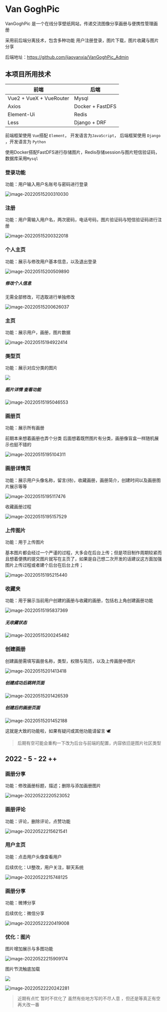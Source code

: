 # Van GoghPic  #

VanGoghPic 是一个在线分享壁纸网站，传递交流图像分享画册与便携性管理画册

采用前后端分离技术，包含多种功能 用户注册登录，图片下载，图片收藏与图片分享

后端地址：https://github.com/jiaoyanxia/VanGoghPic_Admin

## 本项目所用技术 ##

| 前端                    | 后端             |
| ----------------------- | ---------------- |
| Vue2 + VueX + VueRouter | Mysql            |
| Axios                   | Docker + FastDFS |
| Element-Ui              | Redis            |
| Less                    | Django + DRF     |

前端框架使用 `Vue`搭配 `Element`， 开发语言为`JavaScript`， 后端框架使用 `Django` ，开发语言为 `Python`

使用Docker搭配FastDFS进行存储图片，Redis存储session与图片短信验证码，数据库采用`Mysql`

### 登录功能 ###

功能：用户输入用户名账号与密码进行登录

![image-20220515200310030](https://s1.ax1x.com/2022/05/15/ORyxJ0.png)

### 注册 ###

功能：用户需输入用户名，两次密码，电话号码，图片验证码与短信验证码进行注册

![image-20220515200322018](https://s1.ax1x.com/2022/05/15/OR69QU.png)



### 个人主页 ###

功能：展示与修改用户基本信息，以及退出登录

![image-20220515200509890](https://s1.ax1x.com/2022/05/15/ORyviq.png)

##### 修改个人信息 #####

无需全部修改，可选取进行单独修改

![image-20220515200626037](https://s1.ax1x.com/2022/05/15/OR6CyF.png)



### 主页 ###

功能：展示用户，画册，图片数据

![image-20220515194922414](https://s1.ax1x.com/2022/05/15/ORsOC6.png)

### 类型页 ###

功能：展示对应分类的图片

![](https://s1.ax1x.com/2022/05/15/OR6PL4.png)

##### 图片详情 查看功能 #####

![image-20220515195046553](https://s1.ax1x.com/2022/05/15/OR6SzT.png)

### 画册页 ###

功能：展示所有画册

前期本来想着画册也弄个分类 后面想着既然图片有分类，画册像盲盒一样随机展示也挺不错的

![image-20220515195104311](https://s1.ax1x.com/2022/05/15/ORyoz8.png)

### 画册详情页 ###

功能：展示用户头像名称，留言(待)，收藏画册，画册简介，创建时间以及画册图片展示等等

![image-20220515195117476](https://s1.ax1x.com/2022/05/15/ORyLZj.png)

收藏画册过程

![image-20220515195157529](https://s1.ax1x.com/2022/05/15/ORy7QS.png)

### 上传图片 ###

功能：用于上传图片

基本图片都会经过一个严谨的过程，大多会在后台上传；但是项目制作周期较紧而且想着便携的提交图片就写在主页了，如果是自己想二次开发的话建议这方面加强图片上传过程或者建个后台在后台上传；

![image-20220515195215440](https://s1.ax1x.com/2022/05/15/ORyHsg.png)

### 收藏夹 ###

功能：用于展示当前用户创建的画册与收藏的画册，包括右上角创建画册功能

![image-20220515195837369](https://s1.ax1x.com/2022/05/15/ORybLQ.png)

##### 无收藏状态 #####

![image-20220515200245482](https://s1.ax1x.com/2022/05/15/ORyOds.png)

### 创建画册 ###

创建画册需填写画册名称，类型，权限与简历，以及上传画册中图片

![image-20220515201413418](https://s1.ax1x.com/2022/05/15/OR6kw9.png)

##### 创建成功后跳转页面 #####

![image-20220515201426539](https://s1.ax1x.com/2022/05/15/OR6FeJ.png)

##### 创建后的画册页面 #####

![image-20220515201452188](https://s1.ax1x.com/2022/05/15/OR6VF1.png)

这就是大致的功能啦，如果有疑问或其他功能请留言 🕊️

> 后期有空可能会重构一下改为后台与前端的配置，内容依旧是图片社区类型



## 2022  - 5 - 22 ++ ##

### 画册分享 ###

功能：修改画册标题，描述；删除与添加画册图片

![image-20220522220523052](https://s1.ax1x.com/2022/05/22/OzWp5T.png)

### 画册评论 ###

功能：评论，删除评论，点赞功能

![image-20220522215621541](https://s1.ax1x.com/2022/05/22/OzRzV0.png)

### 用户主页 ###

功能：点击用户头像查看用户

后续优化：UI整改，用户关注，聊天系统

![image-20220522215748125](https://s1.ax1x.com/2022/05/22/OzRvbq.png)

### 画册分享 ###

功能：微博分享

后续优化：微信分享

![image-20220522220419008](https://s1.ax1x.com/2022/05/22/OzRjrn.png)

### 优化：图片 ###

图片增加展示与多图功能

![image-20220522215909174](https://s1.ax1x.com/2022/05/22/OzWPGF.png)

图片节流触底加载

![](https://s1.ax1x.com/2022/05/22/OzRXKs.png)

![image-20220522220242281](https://s1.ax1x.com/2022/05/22/OzWSaV.png)

> 近期有点忙 暂时不优化了 虽然有些地方写的不尽人意 ，但还是等真正有空再大改一番
